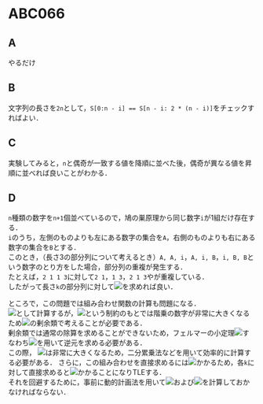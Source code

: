 # ABC066

## A
やるだけ

## B
文字列の長さを`2n`として，`S[0:n - i] == S[n - i: 2 * (n - i)]`をチェックすればよい．

## C
実験してみると，`n`と偶奇が一致する値を降順に並べた後，偶奇が異なる値を昇順に並べれば良いことがわかる．

## D
`n`種類の数字を`n+1`個並べているので，鳩の巣原理から同じ数字`i`が1組だけ存在する．  
`i`のうち，左側のものよりも左にある数字の集合を`A`，右側のものよりも右にある数字の集合を`B`とする．  
このとき，（長さ3の部分列について考えるとき）`A, A, i`，`A, i, B`，`i, B, B`という数字のとり方をした場合，部分列の重複が発生する．  
たとえば，`2 1 1 3`に対して`2 1`，`1 3`，`2 1 3`やが重複している．  
したがって長さ`k`の部分列に対して<img src="https://latex.codecogs.com/gif.latex?_{n+1}C_{k}-_{|A|+|B|}C_{k-1}" />を求めれば良い．

ところで，この問題では組み合わせ関数の計算も問題になる．  
<img src="https://latex.codecogs.com/gif.latex?_nC_r=\frac{n!}{r!(n-r)!}" />として計算するが，<img src="https://latex.codecogs.com/gif.latex?n\le10^{5}" />という制約のもとでは階乗の数字が非常に大きくなるため<img src="https://latex.codecogs.com/gif.latex?10^9+7" />の剰余類で考えることが必要である．  
剰余類では通常の除算を求めることができないため，フェルマーの小定理<img src="https://latex.codecogs.com/gif.latex?k^{n-1}\equiv\,1\,(mod~n)" />すなわち<img src="https://latex.codecogs.com/gif.latex?k^{-1}\equiv\,k^{n-2}\,(mod~n)" />を用いて逆元を求める必要がある．  
この際，  <img src="https://latex.codecogs.com/gif.latex?n^{10**9+5}" />は非常に大きくなるため，二分累乗法などを用いて効率的に計算する必要がある．
さらに，この組み合わせを直接求めるには<img src="https://latex.codecogs.com/gif.latex?\mathcal{O}(n)" />かかるため，各`k`に対して直接求めると<img src="https://latex.codecogs.com/gif.latex?\mathcal{O}(n^2)" />かかることになりTLEする．  
それを回避するために，事前に動的計画法を用いて<img src="https://latex.codecogs.com/gif.latex?n!" />および<img src="https://latex.codecogs.com/gif.latex?n!^{-1}" />を計算しておかなければならない．
